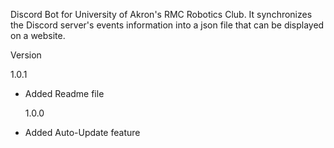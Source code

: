 Discord Bot for University of Akron's RMC Robotics Club.
It synchronizes the Discord server's events information into a json file that can be displayed on a website.

Version

1.0.1

- Added Readme file

  1.0.0

- Added Auto-Update feature
